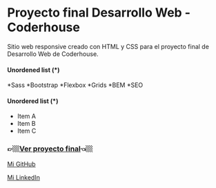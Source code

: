 # Proyecto final Desarrollo Web - Coderhouse
Sitio web responsive creado con HTML y CSS para el proyecto final de Desarrollo Web de Coderhouse.

#### Unordened list (*)
*Sass
*Bootstrap
*Flexbox
*Grids
*BEM
*SEO

#### Unordered list (*)

* Item A
* Item B
* Item C

### 👉🏼[Ver proyecto final](https://proyecto-final-dw-coder.netlify.app/)👈🏼

[Mi GitHub](https://github.com/franRappazzini)

[Mi LinkedIn](https://www.linkedin.com/in/franciscorappazzini/)
